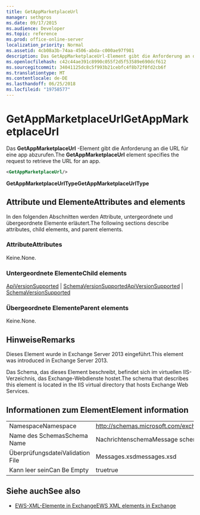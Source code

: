 ```yaml
---
title: GetAppMarketplaceUrl
manager: sethgros
ms.date: 09/17/2015
ms.audience: Developer
ms.topic: reference
ms.prod: office-online-server
localization_priority: Normal
ms.assetid: 4cb08a3b-74aa-4506-abda-c000ae97f981
description: Das GetAppMarketplaceUrl-Element gibt die Anforderung an die URL für eine app abzurufen.
ms.openlocfilehash: c42c44ae391c8990c055f2d5f53589e690dcf612
ms.sourcegitcommit: 34041125dc8c5f993b21cebfc4f8b72f0fd2cb6f
ms.translationtype: MT
ms.contentlocale: de-DE
ms.lasthandoff: 06/25/2018
ms.locfileid: "19758577"
---
```

# <a name="getappmarketplaceurl"></a><span data-ttu-id="80323-103">GetAppMarketplaceUrl</span><span class="sxs-lookup"><span data-stu-id="80323-103">GetAppMarketplaceUrl</span></span>

<span data-ttu-id="80323-104">Das **GetAppMarketplaceUrl** -Element gibt die Anforderung an die URL für eine app abzurufen.</span><span class="sxs-lookup"><span data-stu-id="80323-104">The **GetAppMarketplaceUrl** element specifies the request to retrieve the URL for an app.</span></span> 
  
```XML
<GetAppMarketplaceUrl/>
```

 <span data-ttu-id="80323-105">**GetAppMarketplaceUrlType**</span><span class="sxs-lookup"><span data-stu-id="80323-105">**GetAppMarketplaceUrlType**</span></span>
## <a name="attributes-and-elements"></a><span data-ttu-id="80323-106">Attribute und Elemente</span><span class="sxs-lookup"><span data-stu-id="80323-106">Attributes and elements</span></span>

<span data-ttu-id="80323-107">In den folgenden Abschnitten werden Attribute, untergeordnete und übergeordnete Elemente erläutert.</span><span class="sxs-lookup"><span data-stu-id="80323-107">The following sections describe attributes, child elements, and parent elements.</span></span>
  
### <a name="attributes"></a><span data-ttu-id="80323-108">Attribute</span><span class="sxs-lookup"><span data-stu-id="80323-108">Attributes</span></span>

<span data-ttu-id="80323-109">Keine.</span><span class="sxs-lookup"><span data-stu-id="80323-109">None.</span></span>
  
### <a name="child-elements"></a><span data-ttu-id="80323-110">Untergeordnete Elemente</span><span class="sxs-lookup"><span data-stu-id="80323-110">Child elements</span></span>

<span data-ttu-id="80323-111">[ApiVersionSupported](apiversionsupported.md) | [SchemaVersionSupported](schemaversionsupported.md)</span><span class="sxs-lookup"><span data-stu-id="80323-111">[ApiVersionSupported](apiversionsupported.md) | [SchemaVersionSupported](schemaversionsupported.md)</span></span>
  
### <a name="parent-elements"></a><span data-ttu-id="80323-112">Übergeordnete Elemente</span><span class="sxs-lookup"><span data-stu-id="80323-112">Parent elements</span></span>

<span data-ttu-id="80323-113">Keine.</span><span class="sxs-lookup"><span data-stu-id="80323-113">None.</span></span>
  
## <a name="remarks"></a><span data-ttu-id="80323-114">Hinweise</span><span class="sxs-lookup"><span data-stu-id="80323-114">Remarks</span></span>

<span data-ttu-id="80323-115">Dieses Element wurde in Exchange Server 2013 eingeführt.</span><span class="sxs-lookup"><span data-stu-id="80323-115">This element was introduced in Exchange Server 2013.</span></span>
  
<span data-ttu-id="80323-116">Das Schema, das dieses Element beschreibt, befindet sich im virtuellen IIS-Verzeichnis, das Exchange-Webdienste hostet.</span><span class="sxs-lookup"><span data-stu-id="80323-116">The schema that describes this element is located in the IIS virtual directory that hosts Exchange Web Services.</span></span>
  
## <a name="element-information"></a><span data-ttu-id="80323-117">Informationen zum Element</span><span class="sxs-lookup"><span data-stu-id="80323-117">Element information</span></span>

|||
|:-----|:-----|
|<span data-ttu-id="80323-118">Namespace</span><span class="sxs-lookup"><span data-stu-id="80323-118">Namespace</span></span>  <br/> |http://schemas.microsoft.com/exchange/services/2006/messages  <br/> |
|<span data-ttu-id="80323-119">Name des Schemas</span><span class="sxs-lookup"><span data-stu-id="80323-119">Schema Name</span></span>  <br/> |<span data-ttu-id="80323-120">Nachrichtenschema</span><span class="sxs-lookup"><span data-stu-id="80323-120">Message schema</span></span>  <br/> |
|<span data-ttu-id="80323-121">Überprüfungsdatei</span><span class="sxs-lookup"><span data-stu-id="80323-121">Validation File</span></span>  <br/> |<span data-ttu-id="80323-122">Messages.xsd</span><span class="sxs-lookup"><span data-stu-id="80323-122">messages.xsd</span></span>  <br/> |
|<span data-ttu-id="80323-123">Kann leer sein</span><span class="sxs-lookup"><span data-stu-id="80323-123">Can Be Empty</span></span>  <br/> |<span data-ttu-id="80323-124">true</span><span class="sxs-lookup"><span data-stu-id="80323-124">true</span></span>  <br/> |
   
## <a name="see-also"></a><span data-ttu-id="80323-125">Siehe auch</span><span class="sxs-lookup"><span data-stu-id="80323-125">See also</span></span>



- [<span data-ttu-id="80323-126">EWS-XML-Elemente in Exchange</span><span class="sxs-lookup"><span data-stu-id="80323-126">EWS XML elements in Exchange</span></span>](ews-xml-elements-in-exchange.md)

